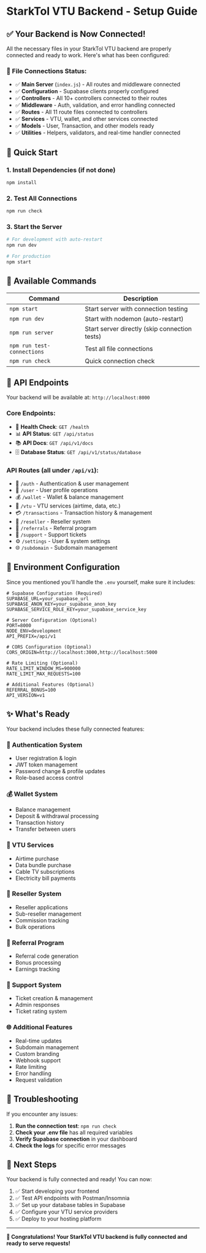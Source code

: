 # StarkTol VTU Backend - Setup Guide

## ✅ Your Backend is Now Connected!

All the necessary files in your StarkTol VTU backend are properly connected and ready to work. Here's what has been configured:

### 🔗 File Connections Status:
- ✅ **Main Server** (`index.js`) - All routes and middleware connected
- ✅ **Configuration** - Supabase clients properly configured
- ✅ **Controllers** - All 10+ controllers connected to their routes
- ✅ **Middleware** - Auth, validation, and error handling connected
- ✅ **Routes** - All 11 route files connected to controllers
- ✅ **Services** - VTU, wallet, and other services connected
- ✅ **Models** - User, Transaction, and other models ready
- ✅ **Utilities** - Helpers, validators, and real-time handler connected

## 🚀 Quick Start

### 1. Install Dependencies (if not done)
```bash
npm install
```

### 2. Test All Connections
```bash
npm run check
```

### 3. Start the Server
```bash
# For development with auto-restart
npm run dev

# For production
npm start
```

## 🧪 Available Commands

| Command | Description |
|---------|-------------|
| `npm start` | Start server with connection testing |
| `npm run dev` | Start with nodemon (auto-restart) |
| `npm run server` | Start server directly (skip connection tests) |
| `npm run test-connections` | Test all file connections |
| `npm run check` | Quick connection check |

## 📡 API Endpoints

Your backend will be available at: `http://localhost:8000`

### Core Endpoints:
- 🏥 **Health Check**: `GET /health`
- 📊 **API Status**: `GET /api/status` 
- 📚 **API Docs**: `GET /api/v1/docs`
- 🗄️ **Database Status**: `GET /api/v1/status/database`

### API Routes (all under `/api/v1`):
- 🔐 `/auth` - Authentication & user management
- 👤 `/user` - User profile operations
- 💰 `/wallet` - Wallet & balance management
- 📱 `/vtu` - VTU services (airtime, data, etc.)
- 💳 `/transactions` - Transaction history & management
- 🏪 `/reseller` - Reseller system
- 🤝 `/referrals` - Referral program
- 🎫 `/support` - Support tickets
- ⚙️ `/settings` - User & system settings
- 🌐 `/subdomain` - Subdomain management

## 🔧 Environment Configuration

Since you mentioned you'll handle the `.env` yourself, make sure it includes:

```env
# Supabase Configuration (Required)
SUPABASE_URL=your_supabase_url
SUPABASE_ANON_KEY=your_supabase_anon_key
SUPABASE_SERVICE_ROLE_KEY=your_supabase_service_key

# Server Configuration (Optional)
PORT=8000
NODE_ENV=development
API_PREFIX=/api/v1

# CORS Configuration (Optional)
CORS_ORIGIN=http://localhost:3000,http://localhost:5000

# Rate Limiting (Optional)
RATE_LIMIT_WINDOW_MS=900000
RATE_LIMIT_MAX_REQUESTS=100

# Additional Features (Optional)
REFERRAL_BONUS=100
API_VERSION=v1
```

## ✨ What's Ready

Your backend includes these fully connected features:

### 🔐 Authentication System
- User registration & login
- JWT token management
- Password change & profile updates
- Role-based access control

### 💰 Wallet System
- Balance management
- Deposit & withdrawal processing
- Transaction history
- Transfer between users

### 📱 VTU Services
- Airtime purchase
- Data bundle purchase
- Cable TV subscriptions
- Electricity bill payments

### 🏪 Reseller System
- Reseller applications
- Sub-reseller management
- Commission tracking
- Bulk operations

### 🤝 Referral Program
- Referral code generation
- Bonus processing
- Earnings tracking

### 🎫 Support System
- Ticket creation & management
- Admin responses
- Ticket rating system

### 🌐 Additional Features
- Real-time updates
- Subdomain management
- Custom branding
- Webhook support
- Rate limiting
- Error handling
- Request validation

## 🚨 Troubleshooting

If you encounter any issues:

1. **Run the connection test**: `npm run check`
2. **Check your .env file** has all required variables
3. **Verify Supabase connection** in your dashboard
4. **Check the logs** for specific error messages

## 🎯 Next Steps

Your backend is fully connected and ready! You can now:

1. ✅ Start developing your frontend
2. ✅ Test API endpoints with Postman/Insomnia  
3. ✅ Set up your database tables in Supabase
4. ✅ Configure your VTU service providers
5. ✅ Deploy to your hosting platform

---

**🎉 Congratulations! Your StarkTol VTU backend is fully connected and ready to serve requests!**
